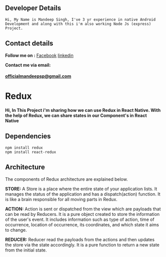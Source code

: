 ## Developer Details

```
Hi, My Name is Mandeep Singh, I've 3 yr experience in native Android
Development and along with this i'm also working Node Js (express) Project.
```

## Contact details

**Follow me on :** [Facebook](https://facebook.com/mandeepsinghpurwa/)
[linkedin](https://in.linkedin.com/in/mandeepsinghpurwa)

**Contact me via email:**

#### officialmandeepsp@gmail.com

# Redux

#### Hi, In This Project i'm sharing how we can use Redux in React Native. With the help of Redux, we can share states in our Component's in React Native

## Dependencies

```
npm install redux
npm install react-redux
```

## Architecture

The components of Redux architecture are explained below.

**STORE:** A Store is a place where the entire state of your application lists. It manages the status of the application and has a dispatch(action) function. It is like a brain responsible for all moving parts in Redux.

**ACTION:** Action is sent or dispatched from the view which are payloads that can be read by Reducers. It is a pure object created to store the information of the user's event. It includes information such as type of action, time of occurrence, location of occurrence, its coordinates, and which state it aims to change.

**REDUCER:** Reducer read the payloads from the actions and then updates the store via the state accordingly. It is a pure function to return a new state from the initial state.
